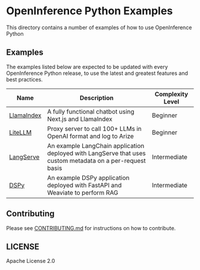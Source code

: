 # OpenInference Python Examples

This directory contains a number of examples of how to use OpenInference Python

## Examples

The examples listed below are expected to be updated with every OpenInference Python release, to use the latest and greatest features and best practices.

| Name                       | Description                                                                                               | Complexity Level |
| -------------------------- | --------------------------------------------------------------------------------------------------------- | ---------------- |
| [LlamaIndex](llama-index/) | A fully functional chatbot using Next.js and LlamaIndex                                                   | Beginner         |
| [LiteLLM](litellm/)        | Proxy server to call 100+ LLMs in OpenAI format and log to Arize                                          | Beginner         |
| [LangServe](langserve/)    | An example LangChain application deployed with LangServe that uses custom metadata on a per-request basis | Intermediate     |
| [DSPy](dspy-rag-fastapi/)  | An example DSPy application deployed with FastAPI and Weaviate to perform RAG                             | Intermediate     |

## Contributing

Please see [CONTRIBUTING.md](../../CONTRIBUTING.md) for instructions on how to contribute.

## LICENSE

Apache License 2.0
